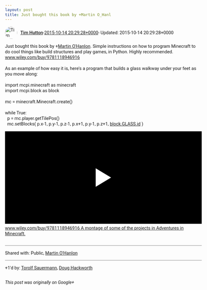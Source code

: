 ```yaml
---
layout: post
title: Just bought this book by +Martin O_Hanl
---
```


<html><head><meta charset="utf-8"><title>Just bought this book by &lt;span class=&quot;proflinkWrapper&quot;&gt;&lt;span class=&quot;proflinkP...</title><style>body {font: 11pt Roboto, Arial, sans-serif; max-width: 640px; margin: 24px;}.author-photo {border-radius: 50%; margin-right: 10px; width: 40px;}.author {font-weight: 500;}.main-content {margin: 15px 0 15px;}.post-title {font-weight: bold;}.location {display: block; margin-top: 15px;}.location img {float: left; margin-right: 5px; width: 20px;}.media-link {display: inline-block; max-width: 100%; vertical-align: top;}.media-link p {margin-top: 5px; max-height: 4em; overflow: scroll;}.media {max-height: 100vh; max-width: 100%;}.video-placeholder {background: black; display: flex; height: 300px; max-width: 100%; width: 640px;}.play-icon {border-bottom: 30px solid transparent; border-left: 50px solid white; border-top: 30px solid transparent; color: white; margin: auto;}.album {max-height: 800px; overflow: scroll; width: calc(100vw - 48px);}.album .media-link {margin-right: 5px; max-width: 250px;}.album .media {max-height: 250px;}.link-embed {border-top: 1px solid lightgrey; display: block; margin-top: 20px;}.link-embed img {max-width: 100%;}.inline-link-embed {display: block;}.inline-link-embed img {vertical-align: middle;}.link-title {display: inline-block; font-size: medium; font-weight: 300; padding-left: 1em;}.reshare-attribution {display: block; font-weight: bold; margin-bottom: 10px;}.poll-image {margin-bottom: 5px; max-height: 300px; max-width: 500px;}.poll-choice {align-items: center; display: flex; margin-bottom: 5px; max-width: 500px;}.poll-choice-percentage {background-color: lightblue; height: 100%; left: 0; position: absolute; z-index: -1;}.poll-choice-selected {margin-right: 5px;}.poll-choice-results {border: 1px solid lightgray; border-radius: 5px; display: flex; line-height: 40px; overflow: hidden; padding: 0 8px; position: relative;}.poll-choice-results, .poll-choice-description {flex-grow: 1; margin-right: 10px;}.poll-choice-image {width: 100%;}.poll-choice-image, .poll-choice-image img {max-height: 40px; max-width: 100px;}.poll-choice-votes {max-height: 100px; overflow: auto;}.plus-entity-embed {color: black; display: block; text-decoration: none;}.plus-entity-embed-cover-photo {max-height: 300px; max-width: 100%;}.plus-entity-embed-info {padding: 0 1em 1em;}.plus-entity-embed-info h2 {font-weight: 500; margin: 10px 0;}.plus-entity-embed-info p {font-size: small; margin: 0;}.collection-owner-avatar {border-radius: 50%; border: 2px solid white; height: 40px; margin-top: -22px;}.visibility {padding: 1em 0; border-top: 1px solid grey;}.post-activity {padding: 1em 0; border-top: 1px solid grey;}.comments {border-top: 1px solid gray; padding-top: 1em;}.comment + .comment {margin-top: 1em;}.comment .media-link, .comment .inline-link-embed {margin-top: 5px;}</style></head><body><div style="margin-bottom:1em;"><div style="display:flex; align-items:center"><img class="author-photo" src="https://lh4.googleusercontent.com/-epo4ZZKNqEw/AAAAAAAAAAI/AAAAAAAAVSU/qu3LpcHEnoQ/s64-c/photo.jpg" alt="Tim Hutton"><a href="https://plus.google.com/+TimHutton" target="_blank" class="author">Tim Hutton</a> - <a target="_blank" href="https://plus.google.com/+TimHutton/posts/LnDyM62vrGT">2015-10-14 20:29:28+0000</a><span> - Updated: 2015-10-14 20:29:28+0000</span></div><div class="main-content">Just bought this book by <span class="proflinkWrapper"><span class="proflinkPrefix">+</span><a class="proflink bidi_isolate" href="https://plus.google.com/117449463512606889592" oid="117449463512606889592" >Martin O&#39;Hanlon</a></span>. Simple instructions on how to program Minecraft to do cool things like build structures and play games, in Python. Highly recommended.<br><a rel="nofollow" target="_blank" href="http://www.wiley.com/buy/9781118946916" class="ot-anchor bidi_isolate" jslog="10929; track:click" dir="ltr">www.wiley.com/buy/9781118946916</a><br><br>As an example of how easy it is, here&#39;s a program that builds a glass walkway under your feet as you move along:<br><br>import mcpi.minecraft as minecraft<br>import mcpi.block as block<br><br>mc = minecraft.Minecraft.create()<br><br>while True:<br>  p = mc.player.getTilePos()<br>  mc.setBlocks( p.x-1, p.y-1, p.z-1, p.x+1, p.y-1, p.z+1, <a rel="nofollow" target="_blank" href="http://block.GLASS.id" class="ot-anchor bidi_isolate" jslog="10929; track:click" dir="ltr">block.GLASS.id</a> )</div><a href="https://www.youtube.com/attribution_link?a=ujPKqTNZgKo&amp;u=/watch?v%3DYoZ9-oYJHb4%26feature%3Dplayer_embedded" target="_blank" class="media-link"><div class="video-placeholder" title="www.wiley.com/buy/9781118946916 A montage of some of the projects in Adventures in Minecraft."><span class="play-icon"></span></div><p>www.wiley.com/buy/9781118946916 A montage of some of the projects in Adventures in Minecraft.</p></a></div><div class="visibility">Shared with: Public, <a href="https://plus.google.com/117449463512606889592">Martin O&#39;Hanlon</a></div><div class="post-activity"><div class="plus-oners">+1'd by: <a href="https://plus.google.com/+TorolfSauermann">Torolf Sauermann</a>, <a href="https://plus.google.com/111750881748363551870">Doug Hackworth</a></div></div></body></html>

<i>This post was originally on Google+</i>